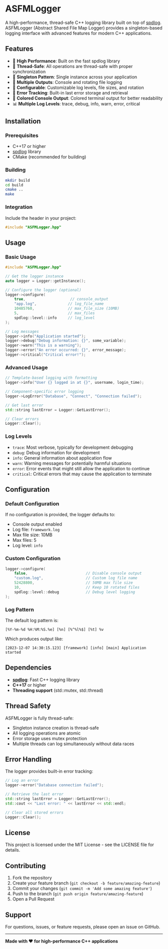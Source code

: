 # ASFMLogger

A high-performance, thread-safe C++ logging library built on top of [spdlog](https://github.com/gabime/spdlog). ASFMLogger (Abstract Shared File Map Logger) provides a singleton-based logging interface with advanced features for modern C++ applications.

## Features

- 🚀 **High Performance**: Built on the fast spdlog library
- 🧵 **Thread-Safe**: All operations are thread-safe with proper synchronization
- 🎯 **Singleton Pattern**: Single instance across your application
- 📁 **Multiple Outputs**: Console and rotating file logging
- 🔧 **Configurable**: Customizable log levels, file sizes, and rotation
- 💾 **Error Tracking**: Built-in last error storage and retrieval
- 🎨 **Colored Console Output**: Colored terminal output for better readability
- 📊 **Multiple Log Levels**: trace, debug, info, warn, error, critical

## Installation

### Prerequisites

- C++17 or higher
- [spdlog](https://github.com/gabime/spdlog) library
- CMake (recommended for building)

### Building

```bash
mkdir build
cd build
cmake ..
make
```

### Integration

Include the header in your project:

```cpp
#include "ASFMLogger.hpp"
```

## Usage

### Basic Usage

```cpp
#include "ASFMLogger.hpp"

// Get the logger instance
auto logger = Logger::getInstance();

// Configure the logger (optional)
logger->configure(
    true,                    // console_output
    "app.log",              // log_file_name
    10485760,               // max_file_size (10MB)
    5,                      // max_files
    spdlog::level::info     // log_level
);

// Log messages
logger->info("Application started");
logger->debug("Debug information: {}", some_variable);
logger->warn("This is a warning");
logger->error("An error occurred: {}", error_message);
logger->critical("Critical error!");
```

### Advanced Usage

```cpp
// Template-based logging with formatting
logger->info("User {} logged in at {}", username, login_time);

// Component-specific error logging
logger->LogError("Database", "Connect", "Connection failed");

// Get last error
std::string lastError = Logger::GetLastError();

// Clear errors
Logger::Clear();
```

### Log Levels

- `trace`: Most verbose, typically for development debugging
- `debug`: Debug information for development
- `info`: General information about application flow
- `warn`: Warning messages for potentially harmful situations
- `error`: Error events that might still allow the application to continue
- `critical`: Critical errors that may cause the application to terminate

## Configuration

### Default Configuration

If no configuration is provided, the logger defaults to:
- Console output enabled
- Log file: `framework.log`
- Max file size: 10MB
- Max files: 5
- Log level: `info`

### Custom Configuration

```cpp
logger->configure(
    false,                          // Disable console output
    "custom.log",                   // Custom log file name
    52428800,                       // 50MB max file size
    10,                             // Keep 10 rotated files
    spdlog::level::debug            // Debug level logging
);
```

### Log Pattern

The default log pattern is:
```
[%Y-%m-%d %H:%M:%S.%e] [%n] [%^%l%$] [%t] %v
```

Which produces output like:
```
[2023-12-07 14:30:15.123] [framework] [info] [main] Application started
```

## Dependencies

- **[spdlog](https://github.com/gabime/spdlog)**: Fast C++ logging library
- **C++17** or higher
- **Threading support** (std::mutex, std::thread)

## Thread Safety

ASFMLogger is fully thread-safe:
- Singleton instance creation is thread-safe
- All logging operations are atomic
- Error storage uses mutex protection
- Multiple threads can log simultaneously without data races

## Error Handling

The logger provides built-in error tracking:

```cpp
// Log an error
logger->error("Database connection failed");

// Retrieve the last error
std::string lastError = Logger::GetLastError();
std::cout << "Last error: " << lastError << std::endl;

// Clear all stored errors
Logger::Clear();
```

## License

This project is licensed under the MIT License - see the LICENSE file for details.

## Contributing

1. Fork the repository
2. Create your feature branch (`git checkout -b feature/amazing-feature`)
3. Commit your changes (`git commit -m 'Add some amazing feature'`)
4. Push to the branch (`git push origin feature/amazing-feature`)
5. Open a Pull Request

## Support

For questions, issues, or feature requests, please open an issue on GitHub.

---

**Made with ❤️ for high-performance C++ applications**
